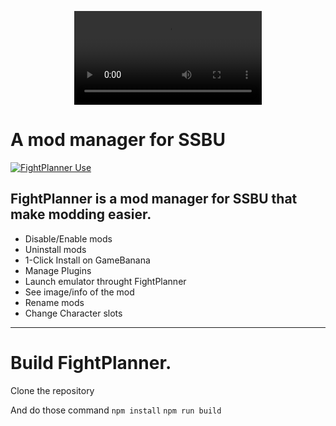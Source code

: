 

<div style="text-align: center;">  

<video src="https://github.com/FIREXDF/SSBUFightPlanner/blob/main/img/fp/logo.webm?raw=true" autoplay loop ></video>

</div>

<div style="text-align: center;">  


</div>

# A mod manager for SSBU
[![FightPlanner Use](https://skillicons.dev/icons?i=electron,html,css,js)](https://skillicons.dev)

## FightPlanner is a mod manager for SSBU that make modding easier.

- Disable/Enable mods
- Uninstall mods
- 1-Click Install on GameBanana
- Manage Plugins
- Launch emulator throught FightPlanner
- See image/info of the mod
- Rename mods
- Change Character slots
------------------------------------------------

# Build FightPlanner.

Clone the repository

And do those command
`npm install`
`npm run build`
